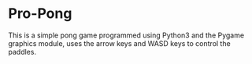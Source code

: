 # Pro-Pong
This is a simple pong game programmed using Python3 and the Pygame graphics module, uses the arrow keys and WASD keys to control the paddles.
